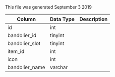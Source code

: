 This file was generated September 3 2019

| Column         | Data Type | Description |
| -------------- | --------- | ----------- |
| id             | int       |             |
| bandolier_id   | tinyint   |             |
| bandolier_slot | tinyint   |             |
| item_id        | int       |             |
| icon           | int       |             |
| bandolier_name | varchar   |             |
